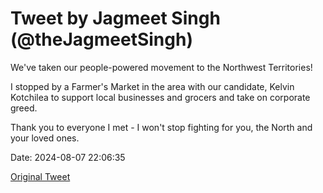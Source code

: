 # Tweet by Jagmeet Singh (@theJagmeetSingh)

We've taken our people-powered movement to the Northwest Territories!

I stopped by a Farmer's Market in the area with our candidate, Kelvin Kotchilea to support local businesses and grocers and take on corporate greed.

Thank you to everyone I met - I won't stop fighting for you, the North and your loved ones.

Date: 2024-08-07 22:06:35

[Original Tweet](https://x.com/theJagmeetSingh/status/1821306972651634730)

